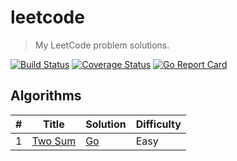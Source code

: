 # leetcode

> My LeetCode problem solutions.

[![Build Status](https://travis-ci.org/WindomZ/leetcode.svg?branch=master)](https://travis-ci.org/WindomZ/leetcode)
[![Coverage Status](https://coveralls.io/repos/github/WindomZ/leetcode/badge.svg?branch=master)](https://coveralls.io/github/WindomZ/leetcode?branch=master)
[![Go Report Card](https://goreportcard.com/badge/github.com/WindomZ/leetcode)](https://goreportcard.com/report/github.com/WindomZ/leetcode)

## Algorithms

| # | Title | Solution | Difficulty |
|---| ----- | -------- | ---------- |
|1|[Two Sum](https://oj.leetcode.com/problems/two-sum/)| [Go](./algorithms/golang/two_sum.go)|Easy|
